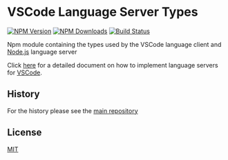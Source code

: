 # VSCode Language Server Types

[![NPM Version](https://img.shields.io/npm/v/vscode-languageserver-types.svg)](https://npmjs.org/package/vscode-languageserver-types)
[![NPM Downloads](https://img.shields.io/npm/dm/vscode-languageserver-types.svg)](https://npmjs.org/package/vscode-languageserver-types)
[![Build Status](https://travis-ci.org/Microsoft/vscode-languageserver-types-node.svg?branch=master)](https://travis-ci.org/Microsoft/vscode-languageserver-types-node)

Npm module containing the types used by the VSCode language client and [Node.js](https://nodejs.org/) language server

Click [here](https://code.visualstudio.com/docs/extensions/example-language-server) for a detailed document on how 
to implement language servers for [VSCode](https://code.visualstudio.com/).

## History

For the history please see the [main repository](https://github.com/Microsoft/vscode-languageserver-node/blob/master/README.md)

## License
[MIT](https://github.com/Microsoft/vscode-languageserver-node/blob/master/License.txt)
